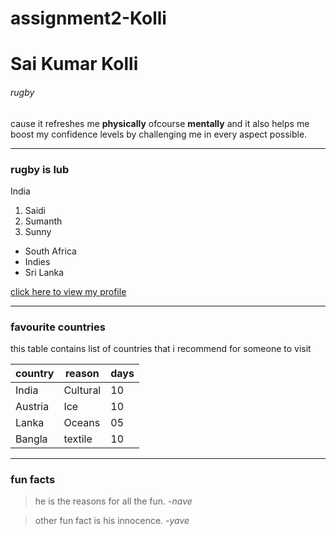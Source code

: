 # assignment2-Kolli
# Sai Kumar Kolli
###### rugby 
cause it refreshes me **physically** ofcourse **mentally** and it also helps me boost my confidence levels by challenging me in every aspect possible.

----

### rugby is lub
India
1. Saidi
2. Sumanth
3. Sunny


- South Africa
- Indies
- Sri Lanka

[click here to view my profile](https://github.com/SaiKumarKolli/assignment2-Kolli/blob/main/AboutMe.md)

---

### favourite countries

this table contains list of countries that i recommend for someone to visit

|country | reason | days |
| -------| -------| -----|
| India  |Cultural| 10   |
| Austria| Ice    | 10   |
| Lanka  | Oceans | 05   |
|Bangla  | textile| 10   |
 --- 
 ### fun facts

>he is the reasons for all the fun.
-*nave*

> other fun fact is his innocence.
-*yave*

  



